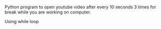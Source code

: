 Python program to open youtube video after every 10 seconds 3 times for break while you are working on computer.

Using while loop